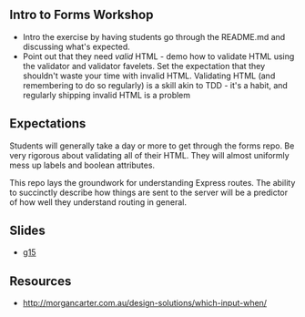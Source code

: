 ## Intro to Forms Workshop

- Intro the exercise by having students go through the README.md and discussing what's expected.
- Point out that they need _valid_ HTML - demo how to validate HTML using the validator and validator favelets.  Set the expectation that they shouldn't waste your time with invalid HTML.  Validating HTML (and remembering to do so regularly) is a skill akin to TDD - it's a habit, and regularly shipping invalid HTML is a problem

## Expectations

Students will generally take a day or more to get through the forms repo.  Be very rigorous about validating all of their HTML.  They will almost uniformly mess up labels and boolean attributes.

This repo lays the groundwork for understanding Express routes.  The ability to succinctly describe how things are sent to the server will be a predictor of how well they understand routing in general.

## Slides

* [g15](https://docs.google.com/presentation/d/1BeonEGxHl0uQUWQJc_1XJFKS794T4zZnJAIUUoUBy4M/edit#slide=id.p)

## Resources

* http://morgancarter.com.au/design-solutions/which-input-when/